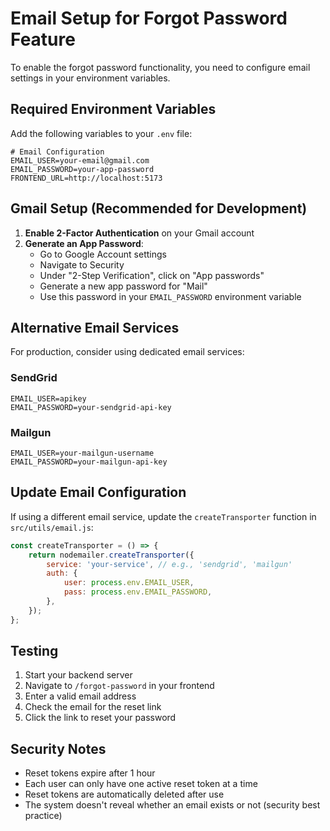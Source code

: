 # Email Setup for Forgot Password Feature

To enable the forgot password functionality, you need to configure email settings in your environment variables.

## Required Environment Variables

Add the following variables to your `.env` file:

```env
# Email Configuration
EMAIL_USER=your-email@gmail.com
EMAIL_PASSWORD=your-app-password
FRONTEND_URL=http://localhost:5173
```

## Gmail Setup (Recommended for Development)

1. **Enable 2-Factor Authentication** on your Gmail account
2. **Generate an App Password**:
   - Go to Google Account settings
   - Navigate to Security
   - Under "2-Step Verification", click on "App passwords"
   - Generate a new app password for "Mail"
   - Use this password in your `EMAIL_PASSWORD` environment variable

## Alternative Email Services

For production, consider using dedicated email services:

### SendGrid
```env
EMAIL_USER=apikey
EMAIL_PASSWORD=your-sendgrid-api-key
```

### Mailgun
```env
EMAIL_USER=your-mailgun-username
EMAIL_PASSWORD=your-mailgun-api-key
```

## Update Email Configuration

If using a different email service, update the `createTransporter` function in `src/utils/email.js`:

```javascript
const createTransporter = () => {
    return nodemailer.createTransporter({
        service: 'your-service', // e.g., 'sendgrid', 'mailgun'
        auth: {
            user: process.env.EMAIL_USER,
            pass: process.env.EMAIL_PASSWORD,
        },
    });
};
```

## Testing

1. Start your backend server
2. Navigate to `/forgot-password` in your frontend
3. Enter a valid email address
4. Check the email for the reset link
5. Click the link to reset your password

## Security Notes

- Reset tokens expire after 1 hour
- Each user can only have one active reset token at a time
- Reset tokens are automatically deleted after use
- The system doesn't reveal whether an email exists or not (security best practice) 